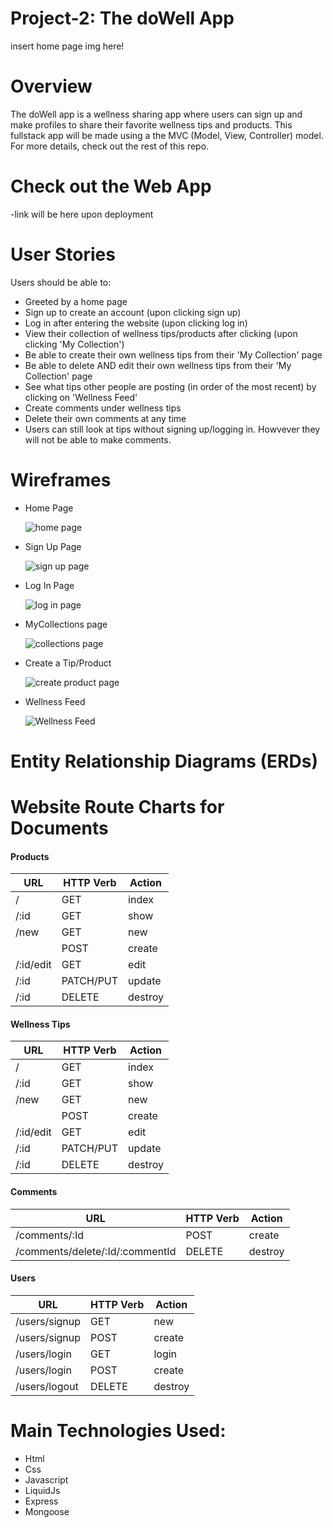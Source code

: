 # Project-2: The doWell App

insert home page img here!

# Overview

The doWell app is a wellness sharing app where users can sign up and make profiles to share their favorite wellness tips and products. This fullstack app will be made using a the MVC (Model, View, Controller) model. For more details, check out the rest of this repo.

# Check out the Web App

-link will be here upon deployment

# User Stories

Users should be able to:

- Greeted by a home page
- Sign up to create an account (upon clicking sign up)
- Log in after entering the website (upon clicking log in)
- View their collection of wellness tips/products after clicking (upon clicking 'My Collection')
- Be able to create their own wellness tips from their 'My Collection' page
- Be able to delete AND edit their own wellness tips from their 'My Collection' page
- See what tips other people are posting (in order of the most recent) by clicking on 'Wellness Feed'
- Create comments under wellness tips
- Delete their own comments at any time
- Users can still look at tips without signing up/logging in. Howvever they will not be able to make comments.

# Wireframes

- Home Page

  ![home page](./Images/homePage.png)

- Sign Up Page

  ![sign up page](./Images/signUpPage.png)

- Log In Page

  ![ log in page](./Images/logInPage.png)

- MyCollections page

  ![ collections page](./Images/collectionsPage.png)

- Create a Tip/Product

  ![create product page](./Images/createPage.png)

- Wellness Feed

  ![Wellness Feed](./Images/wellnessFeed.png)

# Entity Relationship Diagrams (ERDs)

# Website Route Charts for Documents

#### Products

| **URL**   | **HTTP Verb** | **Action** |
| --------- | ------------- | ---------- |
| /         | GET           | index      |
| /:id      | GET           | show       |
| /new      | GET           | new        |
|           | POST          | create     |
| /:id/edit | GET           | edit       |
| /:id      | PATCH/PUT     | update     |
| /:id      | DELETE        | destroy    |

#### Wellness Tips

| **URL**   | **HTTP Verb** | **Action** |
| --------- | ------------- | ---------- |
| /         | GET           | index      |
| /:id      | GET           | show       |
| /new      | GET           | new        |
|           | POST          | create     |
| /:id/edit | GET           | edit       |
| /:id      | PATCH/PUT     | update     |
| /:id      | DELETE        | destroy    |

#### Comments

| **URL**                         | **HTTP Verb** | **Action** |
| ------------------------------- | ------------- | ---------- |
| /comments/:Id                   | POST          | create     |
| /comments/delete/:Id/:commentId | DELETE        | destroy    |

#### Users

| **URL**       | **HTTP Verb** | **Action** |
| ------------- | ------------- | ---------- |
| /users/signup | GET           | new        |
| /users/signup | POST          | create     |
| /users/login  | GET           | login      |
| /users/login  | POST          | create     |
| /users/logout | DELETE        | destroy    |

# Main Technologies Used:

- Html
- Css
- Javascript
- LiquidJs
- Express
- Mongoose

